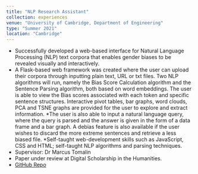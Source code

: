 ```yaml
---
title: "NLP Research Assistant"
collection: experiences
venue: "University of Cambridge, Department of Engineering"
type: "Summer 2021"
location: "Cambridge"
---
```


* Successfully developed a web-based interface for Natural Language Processing (NLP) text corpora that enables gender biases to be revealed visually and interactively. 
* A Flask-based web framework was created where the user can upload their corpora through inputting plain text, URL or txt files. Two NLP algorithms will run, namely the Bias Score Calculation algorithm and the Sentence Parsing algorithm, both based on word embeddings. The user is able to view the Bias scores associated with each token and specific sentence structures. Interactive pivot tables, bar graphs, word clouds, PCA and TSNE graphs are provided for the user to explore and extract information.
*The user is also able to input a natural language query, where the query is parsed and the answer is given in the form of a data frame and a bar graph. A debias feature is also available if the user wishes to discard the more extreme sentences and retrieve a less biased file.
*Self-taught web-development skills such as JavaScript, CSS and HTML; self-taught NLP algorithms and parsing techniques.
* Supervisor: Dr Marcus Tomalin
* Paper under review at Digital Scholarship in the Humanities.
* <a href="https://github.com/YoujingYu99/visualising_data_bias">GitHub Repo</a>